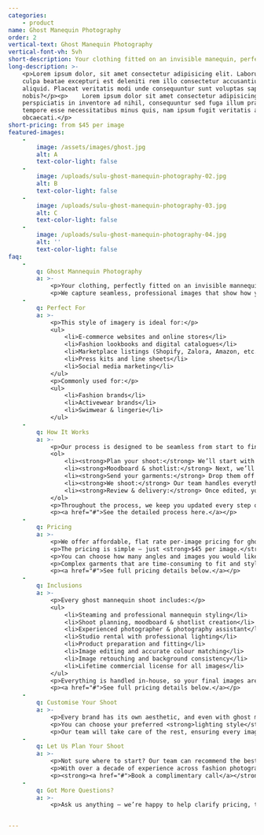 ```yaml
---
categories:
    - product
name: Ghost Manequin Photography
order: 2
vertical-text: Ghost Manequin Photography
vertical-font-vh: 5vh
short-description: Your clothing fitted on an invisible manequin, perfectly fitted and lit.
long-description: >-
    <p>Lorem ipsum dolor, sit amet consectetur adipisicing elit. Laborum in
    culpa beatae excepturi est deleniti rem illo consectetur accusantium
    aliquid. Placeat veritatis modi unde consequuntur sunt voluptas sapiente hic
    nobis?</p><p>    Lorem ipsum dolor sit amet consectetur adipisicing elit. Ex
    perspiciatis in inventore ad nihil, consequuntur sed fuga illum praesentium
    tempore esse necessitatibus minus quis, nam ipsum fugit veritatis aut
    obcaecati.</p>
short-pricing: from $45 per image
featured-images:
    -
        image: /assets/images/ghost.jpg
        alt: A
        text-color-light: false
    -
        image: /uploads/sulu-ghost-manequin-photography-02.jpg
        alt: B
        text-color-light: false
    -
        image: /uploads/sulu-ghost-manequin-photography-03.jpg
        alt: C
        text-color-light: false
    -
        image: /uploads/sulu-ghost-manequin-photography-04.jpg
        alt: ''
        text-color-light: false
faq:
    -
        q: Ghost Mannequin Photography
        a: >-
            <p>Your clothing, perfectly fitted on an invisible mannequin, styled and lit to bring out its shape and texture.</p>
            <p>We capture seamless, professional images that show how your garments fit and flow — ideal for fashion brands who want a clean, elevated look across their collections.</p>
    -
        q: Perfect For
        a: >-
            <p>This style of imagery is ideal for:</p>
            <ul>
                <li>E-commerce websites and online stores</li>
                <li>Fashion lookbooks and digital catalogues</li>
                <li>Marketplace listings (Shopify, Zalora, Amazon, etc.)</li>
                <li>Press kits and line sheets</li>
                <li>Social media marketing</li>
            </ul>
            <p>Commonly used for:</p>
            <ul>
                <li>Fashion brands</li>
                <li>Activewear brands</li>
                <li>Swimwear & lingerie</li>
            </ul>
    -
        q: How It Works
        a: >-
            <p>Our process is designed to be seamless from start to finish:</p>
            <ol>
                <li><strong>Plan your shoot:</strong> We’ll start with a call with one of our experienced shoot producers to get to know your brand, collection, and goals for the shoot, and walk you through exactly what to expect.</li>
                <li><strong>Moodboard & shotlist:</strong> Next, we’ll create a detailed shoot plan that covers everything from mannequin styling and garment preparation to backdrop colours, lighting style, and angles. You’ll see exactly what’s being captured before we start, so there are no surprises.</li>
                <li><strong>Send your garments:</strong> Drop them off to our Bali studio or ship them through our trusted local and international partners. Each piece will be steamed, styled, and ready to shoot.</li>
                <li><strong>We shoot:</strong> Our team handles everything from lighting and styling to capturing every angle according to your shotlist, ensuring each garment is perfectly fitted and evenly lit.</li>
                <li><strong>Review & delivery:</strong> Once edited, your images are uploaded to a private gallery for your review and final approval before delivery.</li>
            </ol>
            <p>Throughout the process, we keep you updated every step of the way, so you can relax knowing your shoot is in expert hands.</p>
            <p><a href="#">See the detailed process here.</a></p>
    -
        q: Pricing
        a: >-
            <p>We offer affordable, flat rate per-image pricing for ghost mannequin photography, with a rate that already includes the studio rental, professional lighting, mannequin styling and steaming, photographer, and professional editing & retouching. It’s an end-to-end service for one simple price.</p>
            <p>The pricing is simple — just <strong>$45 per image.</strong></p>
            <p>You can choose how many angles and images you would like us to capture for each garment, with the average being 2–3 images (front, back, and detail) and add additional images as needed for variations or social content.</p>
            <p>Complex garments that are time-consuming to fit and style (such as layered outfits, delicate fabrics, or asymmetrical designs) may incur a small additional styling fee, which we’ll confirm in advance.</p>
            <p><a href="#">See full pricing details below.</a></p>
    -
        q: Inclusions
        a: >-
            <p>Every ghost mannequin shoot includes:</p>
            <ul>
                <li>Steaming and professional mannequin styling</li>
                <li>Shoot planning, moodboard & shotlist creation</li>
                <li>Experienced photographer & photography assistant</li>
                <li>Studio rental with professional lighting</li>
                <li>Product preparation and fitting</li>
                <li>Image editing and accurate colour matching</li>
                <li>Image retouching and background consistency</li>
                <li>Lifetime commercial license for all images</li>
            </ul>
            <p>Everything is handled in-house, so your final images are cohesive, polished, and ready to use across your website, social media, and print.</p>
            <p><a href="#">See full pricing details below.</a></p>
    -
        q: Customise Your Shoot
        a: >-
            <p>Every brand has its own aesthetic, and even with ghost mannequin photography, there’s room to make it your own.</p>
            <p>You can choose your preferred <strong>lighting style</strong>, decide how each garment is <strong>styled and positioned</strong>, and select either a <strong>transparent background</strong> or any <strong>HEX colour</strong> that suits your brand.</p>
            <p>Our team will take care of the rest, ensuring every image is cohesive, polished, and perfectly on-brand.</p>
    -
        q: Let Us Plan Your Shoot
        a: >-
            <p>Not sure where to start? Our team can recommend the best package based on your goals and help you plan the perfect ghost mannequin shoot for your brand.</p>
            <p>With over a decade of experience across fashion photography, marketing, and creative direction, we’ll guide you through everything — from styling and mannequin fitting to lighting and delivery timelines.</p>
            <p><strong><a href="#">Book a complimentary call</a></strong> and let’s bring your collection to life.</p>
    -
        q: Got More Questions?
        a: >-
            <p>Ask us anything — we’re happy to help clarify pricing, timelines, workflow or review your moodboard and let you know what’s possible for your shoot.</p>


---
```

